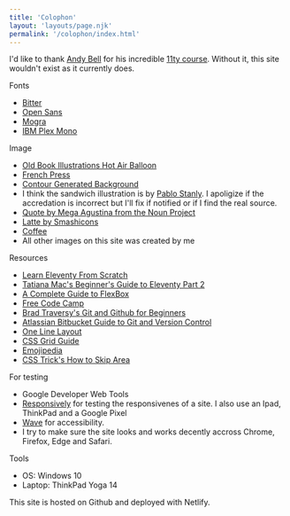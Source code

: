 ```yaml
---
title: 'Colophon'
layout: 'layouts/page.njk'
permalink: '/colophon/index.html'
---
```


I'd like to thank [Andy Bell](https://hankchizljaw.com/) for his incredible [11ty course](https://piccalil.li/course/learn-eleventy-from-scratch/). Without it, this site wouldn't exist as it currently does.

Fonts

* [Bitter](https://fonts.google.com/specimen/Bitter)
* [Open Sans](https://fonts.google.com/specimen/Open+Sans)
* [Mogra](https://fonts.google.com/specimen/Mogra)
* [IBM Plex Mono](https://fonts.google.com/specimen/IBM+Plex+Mono)

Image

* [Old Book Illustrations Hot Air Balloon](https://www.oldbookillustrations.com/wp-content/uploads/2020/02/de-groof-falling.jpg)
* [French Press](https://www.manypixels.co/gallery/?color=d5ab47&page=1&s=coffee)
* [Contour Generated Background](https://makebackground.io/bk/contour/gray-contour-map-vintage-texture)
* I think the sandwich illustration is by [Pablo Stanly](https://www.pablostanley.com/). I apoligize if the accredation is incorrect but I'll fix if notified or if I find the real source.
* [Quote by Mega Agustina from the Noun Project](https://thenounproject.com/search/?q=quote&i=3138686)
* [Latte by Smashicons](https://www.flaticon.com/authors/smashicons)
* [Coffee](https://www.manypixels.co/gallery/?color=f7df74&page=1&s=coffee)
* All other images on this site was created by me

Resources

* [Learn Eleventy From Scratch](https://piccalil.li/course/learn-eleventy-from-scratch/)
* [Tatiana Mac's Beginner's Guide to Eleventy Part 2](https://tatianamac.com/posts/beginner-eleventy-tutorial-partii/)
* [A Complete Guide to FlexBox](https://css-tricks.com/snippets/css/a-guide-to-flexbox/)
* [Free Code Camp](https://www.freecodecamp.org/)
* [Brad Traversy's Git and Github for Beginners](https://www.youtube.com/watch?v=SWYqp7iY_Tc)
* [Atlassian Bitbucket Guide to Git and Version Control](https://www.atlassian.com/git/tutorials/what-is-version-control)
* [One Line Layout](https://1linelayouts.glitch.me/)
* [CSS Grid Guide](https://learncssgrid.com/)
* [Emojipedia](https://emojipedia.org/)
* [CSS Trick's How to Skip Area](https://css-tricks.com/how-to-create-a-skip-to-content-link/)

For testing

* Google Developer Web Tools
* [Responsively](https://responsively.app/) for testing the responsivenes of a site. I also use an Ipad, ThinkPad and a Google Pixel
* [Wave](https://wave.webaim.org/) for accessibility. 
* I try to make sure the site looks and works decently accross Chrome, Firefox, Edge and Safari.

Tools

* OS: Windows 10
* Laptop: ThinkPad Yoga 14

This site is hosted on Github and deployed with Netlify.
